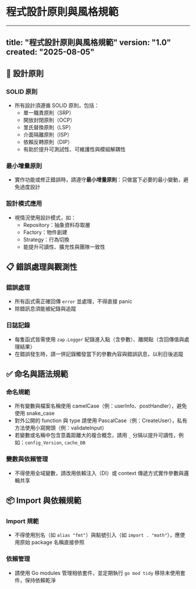# 程式設計原則與風格規範

---
title: "程式設計原則與風格規範"
version: "1.0"
created: "2025-08-05"
---

## 📐 設計原則

### SOLID 原則

- 所有設計須遵循 SOLID 原則，包括：
  - 單一職責原則（SRP）
  - 開放封閉原則（OCP）
  - 里氏替換原則（LSP）
  - 介面隔離原則（ISP）
  - 依賴反轉原則（DIP）
  - 有助於提升可測試性、可維護性與模組解耦性

### 最小增量原則

- 實作功能或修正錯誤時，請遵守**最小增量原則**：只做當下必要的最小變動，避免過度設計

### 設計模式應用

- 視情況使用設計模式，如：
  - Repository：抽象資料存取層
  - Factory：物件創建
  - Strategy：行為切換
  - 能提升可讀性、擴充性與團隊一致性

## 📋 錯誤處理與觀測性

### 錯誤處理

- 所有函式需正確回傳 `error` 並處理，不得直接 panic
- 除錯訊息須能被紀錄與追蹤

### 日誌記錄

- 每隻函式皆需使用 `zap.Logger` 紀錄進入點（含參數）、離開點（含回傳值與處理結果）
- 在錯誤發生時，請一併記錄觸發當下的參數內容與錯誤訊息，以利日後追蹤

## ✅ 命名與語法規範

### 命名規範

- 所有變數與檔案名稱使用 camelCase（例：userInfo、postHandler），避免使用 snake_case
- 對外公開的 function 與 type 請使用 PascalCase（例：CreateUser），私有方法使用小寫開頭（例：validateInput）
- 若變數或名稱中包含意義距離大的複合概念，請用 `_` 分隔以提升可讀性，例如：`config_Version`, `cache_DB`

### 變數與依賴管理

- 不得使用全域變數，請改用依賴注入（DI）或 context 傳遞方式實作參數與邏輯共享

## 📦 Import 與依賴規範

### Import 規範

- 不得使用別名（如 `alias "fmt"`）與點號引入（如 `import . "math"`），應使用原始 package 名稱直接參照

### 依賴管理

- 請使用 Go modules 管理相依套件，並定期執行 `go mod tidy` 移除未使用套件，保持依賴乾淨